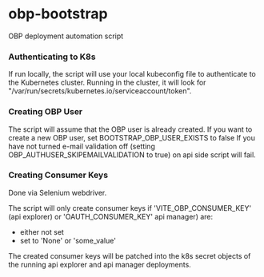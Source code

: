 # obp-bootstrap
OBP deployment automation script

### Authenticating to K8s
If run locally, the script will use your local kubeconfig file to authenticate to the Kubernetes cluster.
Running in the cluster, it will look for "/var/run/secrets/kubernetes.io/serviceaccount/token".

### Creating OBP User
The script will assume that the OBP user is already created. If you want to create a new OBP user, set BOOTSTRAP_OBP_USER_EXISTS to false
If you have not turned e-mail validation off (setting OBP_AUTHUSER_SKIPEMAILVALIDATION to true) on api side script will fail.
### Creating Consumer Keys
Done via Selenium webdriver. 

The script will only create consumer keys if 'VITE_OBP_CONSUMER_KEY' (api explorer) or 'OAUTH_CONSUMER_KEY' api manager) are:
- either not set
- set to 'None' or 'some_value'

The created consumer keys will be patched into the k8s secret objects of the running api explorer and api manager deployments.

